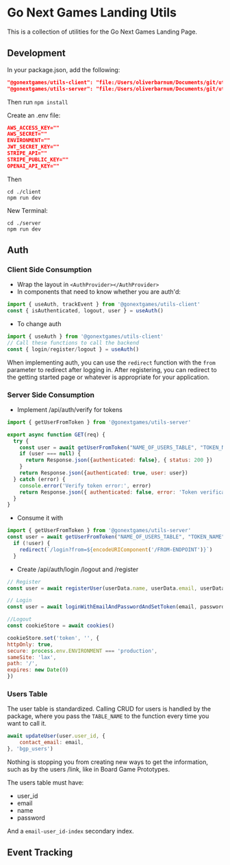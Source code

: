 # Go Next Games Landing Utils

This is a collection of utilities for the Go Next Games Landing Page.

## Development

In your package.json, add the following:
```json
"@gonextgames/utils-client": "file:/Users/oliverbarnum/Documents/git/utils/client",
"@gonextgames/utils-server": "file:/Users/oliverbarnum/Documents/git/utils/server",
```

Then run `npm install`

Create an .env file:

```json
AWS_ACCESS_KEY=""
AWS_SECRET=""
ENVIRONMENT=""
JWT_SECRET_KEY=""
STRIPE_API=""
STRIPE_PUBLIC_KEY=""
OPENAI_API_KEY=""
```
Then
```
cd ./client
npm run dev
```
New Terminal:
```
cd ./server
npm run dev
```

## Auth

### Client Side Consumption

- Wrap the layout in `<AuthProvider></AuthProvider>`
- In components that need to know whether you are auth'd:

```js
import { useAuth, trackEvent } from '@gonextgames/utils-client'
const { isAuthenticated, logout, user } = useAuth()
```
- To change auth
```js
import { useAuth } from '@gonextgames/utils-client'
// Call these functions to call the backend
const { login/register/logout } = useAuth()
```
When implementing auth, you can use the `redirect` function with the `from` parameter to redirect after logging in. After registering, you can redirect to the getting started page or whatever is appropriate for your application.

### Server Side Consumption

- Implement /api/auth/verify for tokens

```js
import { getUserFromToken } from '@gonextgames/utils-server'

export async function GET(req) {
  try {
    const user = await getUserFromToken("NAME_OF_USERS_TABLE", "TOKEN_NAME")
    if (user === null) {
      return Response.json({authenticated: false}, { status: 200 })
    }
    return Response.json({authenticated: true, user: user})
  } catch (error) {
    console.error('Verify token error:', error)
    return Response.json({ authenticated: false, error: 'Token verification failed' }, { status: 401 })
  }
} 
```

- Consume it with

```js
import { getUserFromToken } from '@gonextgames/utils-server'
const user = await getUserFromToken("NAME_OF_USERS_TABLE", "TOKEN_NAME")
  if (!user) {
    redirect(`/login?from=${encodeURIComponent('/FROM-ENDPOINT')}`)
  }
```

- Create /api/auth/login /logout and /register

```js
// Register
const user = await registerUser(userData.name, userData.email, userData.password, { link: userData.link }, 'bgp_users')

// Login
const user = await loginWithEmailAndPasswordAndSetToken(email, password, 'bgp_users', "token")

//Logout 
const cookieStore = await cookies()

cookieStore.set('token', '', {
httpOnly: true,
secure: process.env.ENVIRONMENT === 'production',
sameSite: 'lax',
path: '/',
expires: new Date(0)
})
```

### Users Table

The user table is standardized. Calling CRUD for users is handled by the package, where you pass the `TABLE_NAME` to the function every time you want to call it. 

```js
await updateUser(user.user_id, {
    contact_email: email,
}, 'bgp_users')
```

Nothing is stopping you from creating new ways to get the information, such as by the users /link, like in Board Game Prototypes.

The users table must have:

- user_id
- email
- name
- password

And a `email-user_id-index` secondary index.

## Event Tracking
